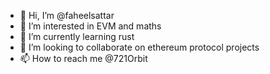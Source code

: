 - 👋 Hi, I’m @faheelsattar
- 👀 I’m interested in EVM and maths
- 🌱 I’m currently learning rust
- 💞️ I’m looking to collaborate on ethereum protocol projects
- 📫 How to reach me @721Orbit

<!---
faheelsattar/faheelsattar is a ✨ special ✨ repository because its `README.md` (this file) appears on your GitHub profile.
You can click the Preview link to take a look at your changes.
--->
